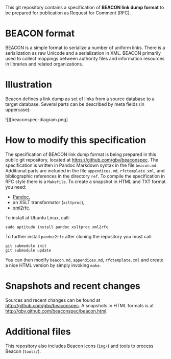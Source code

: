 This git repository contains a specification of **BEACON link dump format** to
be prepared for publication as Request for Comment (RFC).

# BEACON format

BEACON is a simple format to serialize a number of uniform links.
There is a serialization as raw Unicode and a serialization in XML.
BEACON primarily used to collect mappings between authority files
and information resources in libraries and related organizations.

# Illustration

Beacon defines a link dump as set of links from a source database to a target
database. Several parts can be described by meta fields (in uppercase):

![][beaconspec-diagram.png]

# How to modify this specification

The specification of BEACON link dump format is being prepared in this public
git repository, located at <https://github.com/gbv/beaconspec>. The
specification is written in Pandoc Markdown syntax in the file `beacon.md`.
Additional parts are included in the file `appendices.md`, `rfctemplate.xml`,
and bibliographic references in the directory `ref`. To compile the
specification in RFC style there is a `Makefile`. To create a snapshot in HTML
and TXT format you need:

* [Pandoc](http://johnmacfarlane.net/pandoc/),
* an XSLT transformator (`xsltproc`),
* [xml2rfc](http://xml.resource.org/).

To install at Ubuntu Linux, call:

    sudo aptitude install pandoc xsltproc xml2rfc

To further install `pandoc2rfc` after cloning the repository you must call:

    git submodule init
    git submodule update

You can then modify `beacon.md`, `appendices.md`, `rfctemplate.xml` and create
a nice HTML version by simply invoking `make`.

# Snapshots and recent changes

Sources and recent changes can be found at <http://github.com/gbv/beaconspec>.
A snapshots in HTML formats is at <http://gbv.github.com/beaconspec/beacon.html>.

# Additional files

This repository also includes Beacon icons (`img/`) and tools to process Beacon 
(`tools/`).
